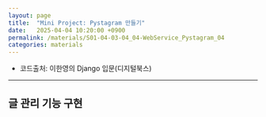 ```yaml
---
layout: page
title:  "Mini Project: Pystagram 만들기"
date:   2025-04-04 10:20:00 +0900
permalink: /materials/S01-04-03-04_04-WebService_Pystagram_04
categories: materials
---
```


- 코드출처: 이한영의 Django 입문(디지털북스)

---

## 글 관리 기능 구현

